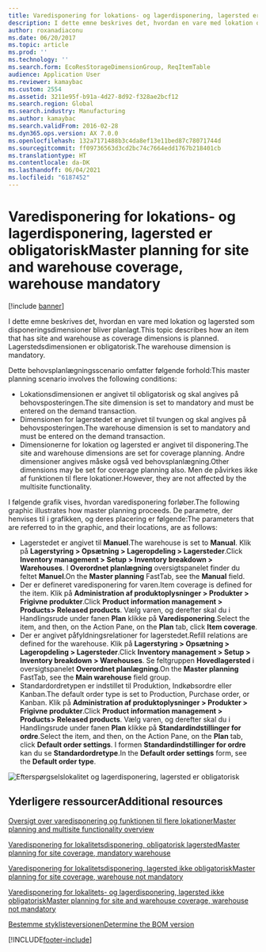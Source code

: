 ```yaml
---
title: Varedisponering for lokations- og lagerdisponering, lagersted er obligatorisk
description: I dette emne beskrives det, hvordan en vare med lokation og lagersted som disponeringsdimensioner bliver planlagt. Lagerstedsdimensionen er obligatorisk.
author: roxanadiaconu
ms.date: 06/20/2017
ms.topic: article
ms.prod: ''
ms.technology: ''
ms.search.form: EcoResStorageDimensionGroup, ReqItemTable
audience: Application User
ms.reviewer: kamaybac
ms.custom: 2554
ms.assetid: 3211e95f-b91a-4d27-8d92-f328ae2bcf12
ms.search.region: Global
ms.search.industry: Manufacturing
ms.author: kamaybac
ms.search.validFrom: 2016-02-28
ms.dyn365.ops.version: AX 7.0.0
ms.openlocfilehash: 132a7171488b3c4da8ef13e11bed87c78071744d
ms.sourcegitcommit: ff09736563d3cd2bc74c7664edd1767b218401cb
ms.translationtype: HT
ms.contentlocale: da-DK
ms.lasthandoff: 06/04/2021
ms.locfileid: "6187452"
---
```

# <a name="master-planning-for-site-and-warehouse-coverage-warehouse-mandatory"></a><span data-ttu-id="6d79e-104">Varedisponering for lokations- og lagerdisponering, lagersted er obligatorisk</span><span class="sxs-lookup"><span data-stu-id="6d79e-104">Master planning for site and warehouse coverage, warehouse mandatory</span></span>

[!include [banner](../includes/banner.md)]

<span data-ttu-id="6d79e-105">I dette emne beskrives det, hvordan en vare med lokation og lagersted som disponeringsdimensioner bliver planlagt.</span><span class="sxs-lookup"><span data-stu-id="6d79e-105">This topic describes how an item that has site and warehouse as coverage dimensions is planned.</span></span> <span data-ttu-id="6d79e-106">Lagerstedsdimensionen er obligatorisk.</span><span class="sxs-lookup"><span data-stu-id="6d79e-106">The warehouse dimension is mandatory.</span></span>

<span data-ttu-id="6d79e-107">Dette behovsplanlægningsscenario omfatter følgende forhold:</span><span class="sxs-lookup"><span data-stu-id="6d79e-107">This master planning scenario involves the following conditions:</span></span>

-   <span data-ttu-id="6d79e-108">Lokationsdimensionen er angivet til obligatorisk og skal angives på behovsposteringen.</span><span class="sxs-lookup"><span data-stu-id="6d79e-108">The site dimension is set to mandatory and must be entered on the demand transaction.</span></span>
-   <span data-ttu-id="6d79e-109">Dimensionen for lagerstedet er angivet til tvungen og skal angives på behovsposteringen.</span><span class="sxs-lookup"><span data-stu-id="6d79e-109">The warehouse dimension is set to mandatory and must be entered on the demand transaction.</span></span>
-   <span data-ttu-id="6d79e-110">Dimensionerne for lokation og lagersted er angivet til disponering.</span><span class="sxs-lookup"><span data-stu-id="6d79e-110">The site and warehouse dimensions are set for coverage planning.</span></span> <span data-ttu-id="6d79e-111">Andre dimensioner angives måske også ved behovsplanlægning.</span><span class="sxs-lookup"><span data-stu-id="6d79e-111">Other dimensions may be set for coverage planning also.</span></span> <span data-ttu-id="6d79e-112">Men de påvirkes ikke af funktionen til flere lokationer.</span><span class="sxs-lookup"><span data-stu-id="6d79e-112">However, they are not affected by the multisite functionality.</span></span>

<span data-ttu-id="6d79e-113">I følgende grafik vises, hvordan varedisponering forløber.</span><span class="sxs-lookup"><span data-stu-id="6d79e-113">The following graphic illustrates how master planning proceeds.</span></span> <span data-ttu-id="6d79e-114">De parametre, der henvises til i grafikken, og deres placering er følgende:</span><span class="sxs-lookup"><span data-stu-id="6d79e-114">The parameters that are referred to in the graphic, and their locations, are as follows:</span></span>
-   <span data-ttu-id="6d79e-115">Lagerstedet er angivet til **Manuel**.</span><span class="sxs-lookup"><span data-stu-id="6d79e-115">The warehouse is set to **Manual**.</span></span> <span data-ttu-id="6d79e-116">Klik på **Lagerstyring &gt; Opsætning &gt; Lageropdeling &gt; Lagersteder**.</span><span class="sxs-lookup"><span data-stu-id="6d79e-116">Click **Inventory management &gt; Setup &gt; Inventory breakdown &gt; Warehouses**.</span></span> <span data-ttu-id="6d79e-117">I **Overordnet planlægning** oversigtspanelet finder du feltet **Manuel**.</span><span class="sxs-lookup"><span data-stu-id="6d79e-117">On the **Master planning** FastTab, see the **Manual** field.</span></span>
-   <span data-ttu-id="6d79e-118">Der er defineret varedisponering for varen.</span><span class="sxs-lookup"><span data-stu-id="6d79e-118">Item coverage is defined for the item.</span></span> <span data-ttu-id="6d79e-119">Klik på **Administration af produktoplysninger &gt; Produkter &gt; Frigivne produkter**.</span><span class="sxs-lookup"><span data-stu-id="6d79e-119">Click **Product information management &gt; Products&gt; Released products**.</span></span> <span data-ttu-id="6d79e-120">Vælg varen, og derefter skal du i Handlingsrude under fanen **Plan** klikke på **Varedisponering**.</span><span class="sxs-lookup"><span data-stu-id="6d79e-120">Select the item, and then, on the Action Pane, on the **Plan** tab, click **Item coverage**.</span></span>
-   <span data-ttu-id="6d79e-121">Der er angivet påfyldningsrelationer for lagerstedet.</span><span class="sxs-lookup"><span data-stu-id="6d79e-121">Refill relations are defined for the warehouse.</span></span> <span data-ttu-id="6d79e-122">Klik på **Lagerstyring &gt; Opsætning &gt; Lageropdeling &gt; Lagersteder**.</span><span class="sxs-lookup"><span data-stu-id="6d79e-122">Click **Inventory management &gt; Setup &gt; Inventory breakdown &gt; Warehouses**.</span></span> <span data-ttu-id="6d79e-123">Se feltgruppen **Hovedlagersted** i oversigtspanelet **Overordnet planlægning**.</span><span class="sxs-lookup"><span data-stu-id="6d79e-123">On the **Master planning** FastTab, see the **Main warehouse** field group.</span></span>
-   <span data-ttu-id="6d79e-124">Standardordretypen er indstillet til Produktion, Indkøbsordre eller Kanban.</span><span class="sxs-lookup"><span data-stu-id="6d79e-124">The default order type is set to Production, Purchase order, or Kanban.</span></span> <span data-ttu-id="6d79e-125">Klik på **Administration af produktoplysninger &gt; Produkter &gt; Frigivne produkter**.</span><span class="sxs-lookup"><span data-stu-id="6d79e-125">Click **Product information management &gt; Products&gt; Released products**.</span></span> <span data-ttu-id="6d79e-126">Vælg varen, og derefter skal du i Handlingsrude under fanen **Plan** klikke på **Standardindstillinger for ordre**.</span><span class="sxs-lookup"><span data-stu-id="6d79e-126">Select the item, and then, on the Action Pane, on the **Plan** tab, click **Default order settings**.</span></span> <span data-ttu-id="6d79e-127">I formen **Standardindstillinger for ordre** kan du se **Standardordretype**.</span><span class="sxs-lookup"><span data-stu-id="6d79e-127">In the **Default order settings** form, see the **Default order type**.</span></span>

![Efterspørgselslokalitet og lagerdisponering, lagersted er obligatorisk](./media/multisitedemandexplosionscenarioforsiteandwarehousecoveragewarehousemandatory.jpg)



## <a name="additional-resources"></a><span data-ttu-id="6d79e-129">Yderligere ressourcer</span><span class="sxs-lookup"><span data-stu-id="6d79e-129">Additional resources</span></span>

[<span data-ttu-id="6d79e-130">Oversigt over varedisponering og funktionen til flere lokationer</span><span class="sxs-lookup"><span data-stu-id="6d79e-130">Master planning and multisite functionality overview</span></span>](master-plan-multisite-functionality.md)

[<span data-ttu-id="6d79e-131">Varedisponering for lokalitetsdisponering, obligatorisk lagersted</span><span class="sxs-lookup"><span data-stu-id="6d79e-131">Master planning for site coverage, mandatory warehouse</span></span>](master-plan-site-coverage-warehouse-mandatory.md)

[<span data-ttu-id="6d79e-132">Varedisponering for lokalitetsdisponering, lagersted ikke obligatorisk</span><span class="sxs-lookup"><span data-stu-id="6d79e-132">Master planning for site coverage, warehouse not mandatory</span></span>](master-plan-site-coverage-warehouse-not-mandatory.md)

[<span data-ttu-id="6d79e-133">Varedisponering for lokalitets- og lagerdisponering, lagersted ikke obligatorisk</span><span class="sxs-lookup"><span data-stu-id="6d79e-133">Master planning for site and warehouse coverage, warehouse not mandatory</span></span>](master-plan-site-warehouse-coverage-warehouse-not-mandatory.md)

[<span data-ttu-id="6d79e-134">Bestemme styklisteversionen</span><span class="sxs-lookup"><span data-stu-id="6d79e-134">Determine the BOM version</span></span>](master-plan-bom-version-determined.md)





[!INCLUDE[footer-include](../../includes/footer-banner.md)]